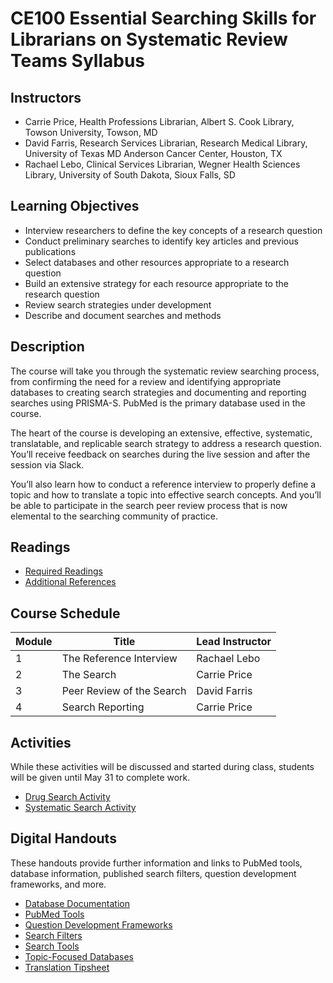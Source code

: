 # CE100 Essential Searching Skills for Librarians on Systematic Review Teams Syllabus

## Instructors

- Carrie Price, Health Professions Librarian, Albert S. Cook Library, Towson University, Towson, MD
- David Farris, Research Services Librarian, Research Medical Library, University of Texas MD Anderson Cancer Center, Houston, TX
- Rachael Lebo, Clinical Services Librarian, Wegner Health Sciences Library, University of South Dakota, Sioux Falls, SD

## Learning Objectives
* Interview researchers to define the key concepts of a research question
* Conduct preliminary searches to identify key articles and previous publications
* Select databases and other resources appropriate to a research question
* Build an extensive strategy for each resource appropriate to the research question
* Review search strategies under development
* Describe and document searches and methods

## Description

The course will take you through the systematic review searching process, from confirming the need for a review and identifying appropriate databases to creating search strategies and documenting and reporting searches using PRISMA-S. PubMed is the primary database used in the course. 

The heart of the course is developing an extensive, effective, systematic, translatable, and replicable search strategy to address a research question. You’ll receive feedback on searches during the live session and after the session via Slack. 

You’ll also learn how to conduct a reference interview to properly define a topic and how to translate a topic into effective search concepts. And you’ll be able to participate in the search peer review process that is now elemental to the searching community of practice.

## Readings
- [Required Readings](https://github.com/carrieprice78/mla-search-course-2022/blob/main/readings/required-readings.md)
- [Additional References](https://github.com/carrieprice78/mla-search-course-2022/blob/main/readings/suggested-readings.md)

## Course Schedule

| Module   | Title | Lead Instructor |
| ----------- | ----------- | -------|
| 1   | The Reference Interview | Rachael Lebo |
| 2 | The Search      | Carrie Price |
| 3 | Peer Review  of the Search | David Farris |
| 4 | Search Reporting | Carrie Price |

## Activities

While these activities will be discussed and started during class, students will be given until May 31 to complete work.

- [Drug Search Activity](https://github.com/carrieprice78/mla-search-course-2022/blob/main/activities/drug-search-activity.md)
- [Systematic Search Activity](https://github.com/carrieprice78/mla-search-course-2022/blob/main/activities/systematic-search-activity.md)

## Digital Handouts

These handouts provide further information and links to PubMed tools, database information, published search filters, question development frameworks, and more.

- [Database Documentation](https://github.com/carrieprice78/mla-search-course-2022/blob/main/handouts/database-documentation-handout.md)
- [PubMed Tools](https://github.com/carrieprice78/mla-search-course-2022/blob/main/handouts/pubmed-tools.md)
- [Question Development Frameworks](https://github.com/carrieprice78/mla-search-course-2022/blob/main/handouts/question-development-frameworks.md)
- [Search Filters](https://github.com/carrieprice78/mla-search-course-2022/blob/main/handouts/search-filters.md)
- [Search Tools](https://github.com/carrieprice78/mla-search-course-2022/blob/main/handouts/search-tools.md)
- [Topic-Focused Databases](https://drive.google.com/file/d/1AUwQeKGaHqbiPggyJlaHg-RRZdGOeKcx/view?usp=sharing)
- [Translation Tipsheet](https://github.com/carrieprice78/mla-search-course-2022/blob/main/handouts/translation-tipsheet.md)





